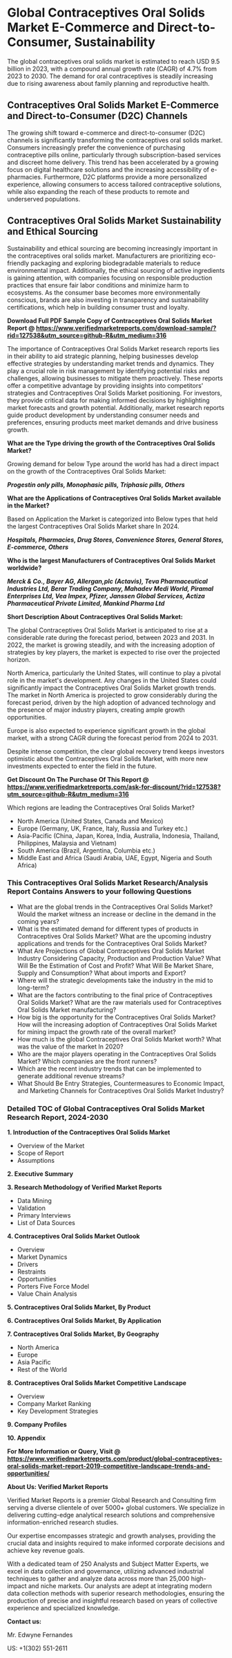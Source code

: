 <h1>Global Contraceptives Oral Solids Market E-Commerce and Direct-to-Consumer, Sustainability</h1><p class=""><p>The global contraceptives oral solids market is estimated to reach USD 9.5 billion in 2023, with a compound annual growth rate (CAGR) of 4.7% from 2023 to 2030. The demand for oral contraceptives is steadily increasing due to rising awareness about family planning and reproductive health.</p><h2>Contraceptives Oral Solids Market E-Commerce and Direct-to-Consumer (D2C) Channels</h2><p>The growing shift toward e-commerce and direct-to-consumer (D2C) channels is significantly transforming the contraceptives oral solids market. Consumers increasingly prefer the convenience of purchasing contraceptive pills online, particularly through subscription-based services and discreet home delivery. This trend has been accelerated by a growing focus on digital healthcare solutions and the increasing accessibility of e-pharmacies. Furthermore, D2C platforms provide a more personalized experience, allowing consumers to access tailored contraceptive solutions, while also expanding the reach of these products to remote and underserved populations.</p><h2>Contraceptives Oral Solids Market Sustainability and Ethical Sourcing</h2><p>Sustainability and ethical sourcing are becoming increasingly important in the contraceptives oral solids market. Manufacturers are prioritizing eco-friendly packaging and exploring biodegradable materials to reduce environmental impact. Additionally, the ethical sourcing of active ingredients is gaining attention, with companies focusing on responsible production practices that ensure fair labor conditions and minimize harm to ecosystems. As the consumer base becomes more environmentally conscious, brands are also investing in transparency and sustainability certifications, which help in building consumer trust and loyalty.</p></p><p class=""><strong>Download Full PDF Sample Copy of Contraceptives Oral Solids Market Report @ <a href="https://www.verifiedmarketreports.com/download-sample/?rid=127538&utm_source=github-R&utm_medium=316" target="_blank">https://www.verifiedmarketreports.com/download-sample/?rid=127538&utm_source=github-R&utm_medium=316</a></strong></p><p>The importance of&nbsp;Contraceptives Oral Solids Market research reports lies in their ability to aid strategic planning, helping businesses develop effective strategies by understanding market trends and dynamics. They play a crucial role in risk management by identifying potential risks and challenges, allowing businesses to mitigate them proactively. These reports offer a competitive advantage by providing insights into competitors' strategies and Contraceptives Oral Solids Market positioning. For investors, they provide critical data for making informed decisions by highlighting market forecasts and growth potential. Additionally, market research reports guide product development by understanding consumer needs and preferences, ensuring products meet market demands and drive business growth.</p><p><strong>What are the&nbsp;Type driving the growth of the Contraceptives Oral Solids Market?</strong></p><p id="" class="">Growing demand for below Type around the world has had a direct impact on the growth of the Contraceptives Oral Solids Market:</p><p class=""><em><strong>Progestin only pills, Monophasic pills, Triphasic pills, Others</strong></em></p><p class=""><strong>What are the&nbsp;Applications&nbsp;of Contraceptives Oral Solids Market available in the Market?</strong></p><p id="" class="">Based on Application the Market is categorized into Below types that held the largest Contraceptives Oral Solids Market share In 2024.</p><p class=""><em><strong>Hospitals, Pharmacies, Drug Stores, Convenience Stores, General Stores, E-commerce, Others</strong></em></p><p class=""><strong>Who is the largest Manufacturers of Contraceptives Oral Solids Market worldwide?</strong></p><p><em><strong>Merck & Co., Bayer AG, Allergan,plc (Actavis), Teva Pharmaceutical Industries Ltd, Berar Trading Company, Mahadev Medi World, Piramal Enterprises Ltd, Vea Impex, Pfizer, Janssen Global Services, Actiza Pharmaceutical Private Limited, Mankind Pharma Ltd</strong></em></p><p id="" class=""><strong>Short Description About Contraceptives Oral Solids Market:</strong></p><p>The global Contraceptives Oral Solids Market is anticipated to rise at a considerable rate during the forecast period, between 2023 and 2031. In 2022, the market is growing steadily, and with the increasing adoption of strategies by key players, the market is expected to rise over the projected horizon.</p><p>North America, particularly the United States, will continue to play a pivotal role in the market's development. Any changes in the United States could significantly impact the Contraceptives Oral Solids Market growth trends. The market in North America is projected to grow considerably during the forecast period, driven by the high adoption of advanced technology and the presence of major industry players, creating ample growth opportunities.</p><p>Europe is also expected to experience significant growth in the global market, with a strong CAGR during the forecast period from 2024 to 2031.</p><p>Despite intense competition, the clear global recovery trend keeps investors optimistic about the Contraceptives Oral Solids Market, with more new investments expected to enter the field in the future.</p><p id="" class=""><strong>Get Discount On The Purchase Of This Report @ <a href="https://www.verifiedmarketreports.com/ask-for-discount/?rid=127538?utm_source=github-R&utm_medium=316" target="_blank">https://www.verifiedmarketreports.com/ask-for-discount/?rid=127538?utm_source=github-R&utm_medium=316</a></strong></p><p class="">Which regions are leading the Contraceptives Oral Solids Market?</p><ul><li>North America (United States, Canada and Mexico)</li><li>Europe (Germany, UK, France, Italy, Russia and Turkey etc.)</li><li>Asia-Pacific (China, Japan, Korea, India, Australia, Indonesia, Thailand, Philippines, Malaysia and Vietnam)</li><li>South America (Brazil, Argentina, Columbia etc.)</li><li>Middle East and Africa (Saudi Arabia, UAE, Egypt, Nigeria and South Africa)</li></ul><h3 id="" class="">This Contraceptives Oral Solids Market Research/Analysis Report Contains Answers to your following Questions</h3><ul><li>What are the global trends in the Contraceptives Oral Solids Market? Would the market witness an increase or decline in the demand in the coming years?</li><li>What is the estimated demand for different types of products in Contraceptives Oral Solids Market? What are the upcoming industry applications and trends for the Contraceptives Oral Solids Market?</li><li>What Are Projections of Global Contraceptives Oral Solids Market Industry Considering Capacity, Production and Production Value? What Will Be the Estimation of Cost and Profit? What Will Be Market Share, Supply and Consumption? What about imports and Export?</li><li>Where will the strategic developments take the industry in the mid to long-term?</li><li>What are the factors contributing to the final price of Contraceptives Oral Solids Market? What are the raw materials used for Contraceptives Oral Solids Market manufacturing?</li><li>How big is the opportunity for the Contraceptives Oral Solids Market? How will the increasing adoption of Contraceptives Oral Solids Market for mining impact the growth rate of the overall market?</li><li>How much is the global Contraceptives Oral Solids Market worth? What was the value of the market In 2020?</li><li>Who are the major players operating in the Contraceptives Oral Solids Market? Which companies are the front runners?</li><li>Which are the recent industry trends that can be implemented to generate additional revenue streams?</li><li>What Should Be Entry Strategies, Countermeasures to Economic Impact, and Marketing Channels for Contraceptives Oral Solids Market Industry?</li></ul><h3 id="" class="">Detailed TOC of Global Contraceptives Oral Solids Market Research Report, 2024-2030</h3><p id="" class=""><strong>1. Introduction of the Contraceptives Oral Solids Market</strong></p><ul><li>Overview of the Market</li><li>Scope of Report</li><li>Assumptions</li></ul><p id="" class=""><strong>2. Executive Summary</strong></p><p id="" class=""><strong>3. Research Methodology of Verified Market Reports</strong></p><ul><li>Data Mining</li><li>Validation</li><li>Primary Interviews</li><li>List of Data Sources</li></ul><p id="" class=""><strong>4. Contraceptives Oral Solids Market Outlook</strong></p><ul><li>Overview</li><li>Market Dynamics</li><li>Drivers</li><li>Restraints</li><li>Opportunities</li><li>Porters Five Force Model</li><li>Value Chain Analysis</li></ul><p id="" class=""><strong>5. Contraceptives Oral Solids Market, By Product</strong></p><p id="" class=""><strong>6. Contraceptives Oral Solids Market, By Application</strong></p><p id="" class=""><strong>7. Contraceptives Oral Solids Market, By Geography</strong></p><ul><li>North America</li><li>Europe</li><li>Asia Pacific</li><li>Rest of the World</li></ul><p id="" class=""><strong>8. Contraceptives Oral Solids Market Competitive Landscape</strong></p><ul><li>Overview</li><li>Company Market Ranking</li><li>Key Development Strategies</li></ul><p id="" class=""><strong>9. Company Profiles</strong></p><p id="" class=""><strong>10. Appendix</strong></p><p id="" class=""><strong>For More Information or Query, Visit @ <a href="https://www.verifiedmarketreports.com/product/global-contraceptives-oral-solids-market-report-2019-competitive-landscape-trends-and-opportunities/" target="_blank">https://www.verifiedmarketreports.com/product/global-contraceptives-oral-solids-market-report-2019-competitive-landscape-trends-and-opportunities/</a></strong></p><p id="" class=""><strong>About Us: Verified Market Reports</strong></p><p id="" class="">Verified Market Reports is a premier Global Research and Consulting firm serving a diverse clientele of over 5000+ global customers. We specialize in delivering cutting-edge analytical research solutions and comprehensive information-enriched research studies.</p><p id="" class="">Our expertise encompasses strategic and growth analyses, providing the crucial data and insights required to make informed corporate decisions and achieve key revenue goals.</p><p id="" class="">With a dedicated team of 250 Analysts and Subject Matter Experts, we excel in data collection and governance, utilizing advanced industrial techniques to gather and analyze data across more than 25,000 high-impact and niche markets. Our analysts are adept at integrating modern data collection methods with superior research methodologies, ensuring the production of precise and insightful research based on years of collective experience and specialized knowledge.</p><p id="" class=""><strong>Contact us:</strong></p><p id="" class="">Mr. Edwyne Fernandes</p><p id="" class="">US: +1(302) 551-2611</p>